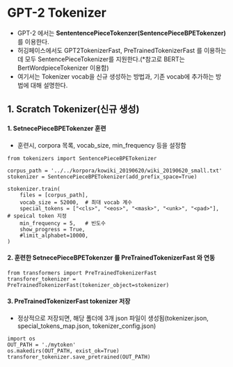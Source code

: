 # GPT-2 Tokenizer
- GPT-2 에서는 **SententencePieceTokenzer(SentencePieceBPETokenzer)** 를 이용한다. 
- 허깅페이스에서도 GPT2TokenizerFast, PreTrainedTokenizerFast 를 이용하는데 모두 SentencePieceTokenizer를 지원한다.(*참고로 BERT는 BertWordpieceTokenizer 이용함)
- 여기서는 Tokenizer vocab을 신규 생성하는 방법과, 기존 vocab에 추가하는 방법에 대해 설명한다.

## 1. Scratch Tokenizer(신규 생성)
#### 1. SetnecePieceBPETokenzer 훈련
- 훈련시, corpora 목록, vocab_size, min_frequency 등을 설정함
```
from tokenizers import SentencePieceBPETokenizer

corpus_path = '../../korpora/kowiki_20190620/wiki_20190620_small.txt'
stokenizer = SentencePieceBPETokenizer(add_prefix_space=True)

stokenizer.train(
    files = [corpus_path],
    vocab_size = 52000,  # 최대 vocab 계수 
    special_tokens = ["<cls>", "<eos>", "<mask>", "<unk>", "<pad>"],  # speical token 지정
    min_frequency = 5,   # 빈도수 
    show_progress = True,
    #limit_alphabet=10000, 
)
```
#### 2. 훈련한 SetnecePieceBPETokenzer 를 PreTrainedTokenizerFast 와 연동
```
from transformers import PreTrainedTokenizerFast
transforer_tokenizer = PreTrainedTokenizerFast(tokenizer_object=stokenizer)
```

#### 3. PreTrainedTokenizerFast tokenizer 저장
- 정상적으로 저장되면, 해당 폴더에 3개 json 파일이 생성됨(tokenizer.json, special_tokens_map.json, tokenizer_config.json)
```
import os
OUT_PATH = './mytoken'
os.makedirs(OUT_PATH, exist_ok=True)
transforer_tokenizer.save_pretrained(OUT_PATH)
```
